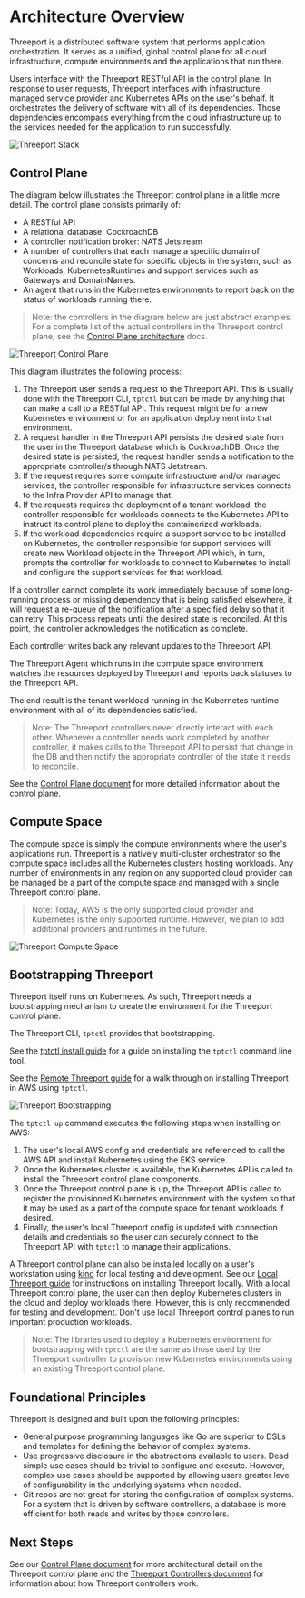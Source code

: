 # Architecture Overview

Threeport is a distributed software system that performs application
orchestration.  It serves as a unified, global control plane for all cloud
infrastructure, compute environments and the applications that run there.

Users interface with the Threeport RESTful API in the control plane.
In response to user requests, Threeport interfaces with infrastructure,
managed service provider and Kubernetes APIs on the user's behalf.  It
orchestrates the delivery of software with all of its dependencies.  Those
dependencies encompass everything from the cloud infrastructure up to the
services needed for the application to run successfully.

![Threeport Stack](../img/ThreeportStack.png)

## Control Plane

The diagram below illustrates the Threeport control plane in a little more
detail.  The control plane consists primarily of:

* A RESTful API
* A relational database: CockroachDB
* A controller notification broker: NATS Jetstream
* A number of controllers that each manage a specific domain of concerns and
  reconcile state for specific objects in the system, such as Workloads,
  KubernetesRuntimes and support services such as Gateways and DomainNames.
* An agent that runs in the Kubernetes environments to report back on the status
  of workloads running there.

> Note: the controllers in the diagram below are just abstract examples.  For a
> complete list of the actual controllers in the Threeport control plane, see
> the [Control Plane architecture](../control-plane) docs.

![Threeport Control Plane](../img/ThreeportControlPlaneOverview.png)

This diagram illustrates the following process:

1. The Threeport user sends a request to the Threeport API.  This is usually
   done with the Threeport CLI, `tptctl` but can be made by anything that can
   make a call to a RESTful API.  This request might be for a new Kubernetes
   environment or for an application deployment into that environment.
1. A request handler in the Threeport API persists the desired state from the
   user in the Threeport database which is CockroachDB.  Once the desired state
   is persisted, the request handler sends a notification to the appropriate
   controller/s through NATS Jetstream.
1. If the request requires some compute infrastructure and/or managed services,
   the controller responsible for infrastructure services connects to the Infra
   Provider API to manage that.
1. If the requests requires the deployment of a tenant workload, the
   controller responsible for workloads connects to the Kubernetes API to
   instruct its control plane to deploy the containerized workloads.
1. If the workload dependencies require a support service to be installed on
   Kubernetes, the controller responsible for support services will create new
   Workload objects in the Threeport API which, in turn, prompts the controller
   for workloads to connect to Kubernetes to install and configure the support
   services for that workload.

If a controller cannot complete its work immediately because of some long-running
process or missing dependency that is being satisfied elsewhere, it will
request a re-queue of the notification after a specified delay so that it can
retry.  This process repeats until the desired state is reconciled.  At this
point, the controller acknowledges the notification as complete.

Each controller writes back any relevant updates to the Threeport API.

The Threeport Agent which runs in the compute space environment watches the
resources deployed by Threeport and reports back statuses to the Threeport API.

The end result is the tenant workload running in the Kubernetes runtime
environment with all of its dependencies satisfied.

> Note: The Threeport controllers never directly interact with each other.
> Whenever a controller needs work completed by another controller, it makes
> calls to the Threeport API to persist that change in the DB and then notify
> the appropriate controller of the state it needs to reconcile.

See the [Control Plane document](../control-plane) for more detailed information
about the control plane.

## Compute Space

The compute space is simply the compute environments where the user's
applications run.  Threeport is a natively multi-cluster orchestrator so the
compute space includes all the Kubernetes clusters hosting workloads.
Any number of environments in any region on any supported cloud provider
can be managed be a part of the compute space and managed with a single
Threeport control plane.

> Note: Today, AWS is the only supported cloud provider and Kubernetes is the
> only supported runtime.  However, we plan to add additional providers and
> runtimes in the future.

![Threeport Compute Space](../img/ThreeportComputeSpace.png)

## Bootstrapping Threeport

Threeport itself runs on Kubernetes.  As such, Threeport needs a bootstrapping
mechanism to create the environment for the Threeport control plane.

The Threeport CLI, `tptctl` provides that bootstrapping.

See the [tptctl install guide](../../install/install-tptctl) for a guide on
installing the `tptctl` command line tool.

See the [Remote Threeport guide](../../install/install-threeport-aws) for a
walk through on installing Threeport in AWS using `tptctl`.

![Threeport Bootstrapping](../img/ThreeportBootstrapping.png)

The `tptctl up` command executes the following steps when installing on AWS:

1. The user's local AWS config and credentials are referenced to call the AWS
   API and install Kubernetes using the EKS service.
1. Once the Kubernetes cluster is available, the Kubernetes API is called to
   install the Threeport control plane components.
1. Once the Threeport control plane is up, the Threeport API is called to
   register the provisioned Kubernetes environment with the system so that it
   may be used as a part of the compute space for tenant workloads if desired.
1. Finally, the user's local Threeport config is updated with connection details
   and credentials so the user can securely connect to the Threeport API with
   `tptctl` to manage their applications.

A Threeport control plane can also be installed locally on a user's
workstation using [kind](https://kind.sigs.k8s.io/) for local testing and
development.  See our [Local Threeport
guide](../../install/install-threeport-local) for instructions on installing
Threeport locally.  With a local Threeport control plane, the user can then
deploy Kubernetes clusters in the cloud and deploy workloads there.  However,
this is only recommended for testing and development.  Don't use local Threeport
control planes to run important production workloads.

> Note: The libraries used to deploy a Kubernetes environment for bootstrapping
> with `tptctl` are the same as those used by the Threeport controller to
> provision new Kubernetes environments using an existing Threeport control
> plane.

## Foundational Principles

Threeport is designed and built upon the following principles:

* General purpose programming languages like Go are superior to DSLs and
  templates for defining the behavior of complex systems.
* Use progressive disclosure in the abstractions available to users.  Dead
  simple use cases should be trivial to configure and execute.  However, complex
  use cases should be supported by allowing users greater level of
  configurability in the underlying systems when needed.
* Git repos are not great for storing the configuration of complex systems.  For
  a system that is driven by software controllers, a database is more efficient
  for both reads and writes by those controllers.

## Next Steps

See our [Control Plane document](../control-plane) for more architectural
detail on the Threeport control plane and the [Threeport Controllers document](../threeport-controllers)
for information about how Threeport controllers work.

